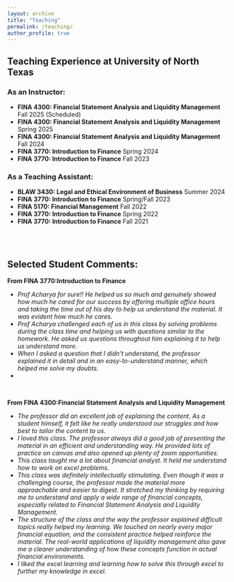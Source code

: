 ```yaml
---
layout: archive
title: "Teaching"
permalink: /teaching/
author_profile: true
---
```


## Teaching Experience at University of North Texas

### As an Instructor:

- **FINA 4300: Financial Statement Analysis and Liquidity Management** Fall 2025 (Scheduled)
- **FINA 4300: Financial Statement Analysis and Liquidity Management** Spring 2025
- **FINA 4300: Financial Statement Analysis and Liquidity Management** Fall 2024
- **FINA 3770: Introduction to Finance** Spring 2024
- **FINA 3770: Introduction to Finance** Fall 2023

### As a Teaching Assistant:

- **BLAW 3430: Legal and Ethical Environment of Business** Summer 2024
- **FINA 3770: Introduction to Finance** Spring/Fall 2023
- **FINA 5170: Financial Management** Fall 2022
- **FINA 3770: Introduction to Finance** Spring 2022
- **FINA 3770: Introduction to Finance** Fall 2021

<br>
<br>

## **Selected Student Comments:**

**From FINA 3770:Introduction to Finance**

- *Prof Acharya for sure!! He helped us so much and genuinely showed how much he cared for our success by offering multiple office hours and taking the time out of his day to help us understand the material. It was evident how much he cares.*
- *Prof Acharya challenged each of us in this class by solving problems during the class time and helping us with questions similar to the homework. He asked us questions throughout him explaining it to help us understand more.*
- *When I asked a question that I didn't understand, the professor explained it in detail and in an easy-to-understand manner, which helped me solve my doubts.*
- 
<br>


**From FINA 4300:Financial Statement Analysis and Liquidity Management**

- *The professor did an excellent job of explaining the content. As a student himself, it felt like he really understood our struggles and how best to tailor the content to us.*
- *I loved this class. The professor always did a good job of presenting the material in an efficient and understanding way. He provided lots of practice on canvas and also opened up plenty of zoom opportunities.*
- *This class taught me a lot about financial analyst. It held me understand how to work on excel problems.*
- *This class was definitely intellectually stimulating. Even though it was a challenging course, the professor made the material more approachable and easier to digest. It stretched my thinking by requiring me to understand and apply a wide range of financial concepts, especially related to Financial Statement Analysis and Liquidity Management.*
- *The structure of the class and the way the professor explained difficult topics really helped my learning. We touched on nearly every major financial equation, and the consistent practice helped reinforce the material. The real-world applications of liquidity management also gave me a clearer understanding of how these concepts function in actual financial environments.*
- *I liked the excel learning and learning how to solve this through excel to further my knowledge in excel.*
